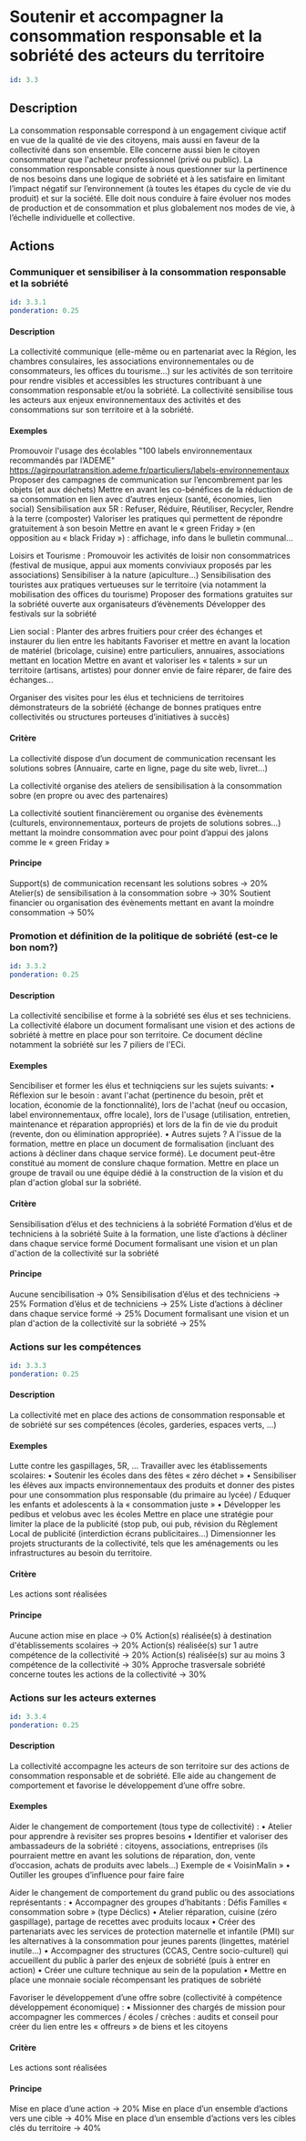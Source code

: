 # Soutenir et accompagner la consommation responsable et la sobriété des acteurs du territoire
```yaml
id: 3.3
```
## Description
La consommation responsable correspond à un engagement civique actif en vue de la qualité de vie des citoyens, mais aussi en faveur de la collectivité dans son ensemble. Elle concerne aussi bien le citoyen consommateur que l'acheteur professionnel (privé ou public).
La consommation responsable consiste à nous questionner sur la pertinence de nos besoins dans une logique de sobriété et à les satisfaire en limitant l’impact négatif sur l’environnement (à toutes les étapes du cycle de vie du produit) et sur la société. Elle doit nous conduire à faire évoluer nos modes de production et de consommation et plus globalement nos modes de vie, à l’échelle individuelle et collective.

## Actions
### Communiquer et sensibiliser à la consommation responsable et la sobriété
```yaml
id: 3.3.1
ponderation: 0.25
```
#### Description
La collectivité communique (elle-même ou en partenariat avec la Région, les chambres consulaires, les associations environnementales ou de consommateurs, les offices du tourisme…) sur les activités de son territoire pour rendre visibles et accessibles les structures contribuant à une consommation responsable et/ou la sobriété.
La collectivité sensibilise tous les acteurs aux enjeux environnementaux des activités et des consommations sur son territoire et à la sobriété.

#### Exemples
Promouvoir l'usage des écolables "100 labels environnementaux recommandés par l’ADEME"
https://agirpourlatransition.ademe.fr/particuliers/labels-environnementaux
Proposer des campagnes de communication sur l’encombrement par les objets (et aux déchets)
Mettre en avant les co-bénéfices de la réduction de sa consommation en lien avec d’autres enjeux (santé, économies, lien social)
Sensibilisation aux 5R : Refuser, Réduire, Réutiliser, Recycler, Rendre à la terre (composter)
Valoriser les pratiques qui permettent de répondre gratuitement à son besoin
Mettre en avant le « green Friday » (en opposition au « black Friday ») : affichage, info dans le bulletin communal…

Loisirs et Tourisme :
Promouvoir les activités de loisir non consommatrices (festival de musique, appui aux moments conviviaux proposés par les associations)
Sensibiliser à la nature (apiculture…)
Sensibilisation des touristes aux pratiques vertueuses sur le territoire (via notamment la mobilisation des offices du tourisme)
Proposer des formations gratuites sur la sobriété ouverte aux organisateurs d’évènements
Développer des festivals sur la sobriété

Lien social :
Planter des arbres fruitiers pour créer des échanges et instaurer du lien entre les habitants 
Favoriser et mettre en avant la location de matériel (bricolage, cuisine) entre particuliers, annuaires, associations mettant en location
Mettre en avant et valoriser les « talents » sur un territoire (artisans, artistes) pour donner envie de faire réparer, de faire des échanges… 

Organiser des visites pour les élus et techniciens de territoires démonstrateurs de la sobriété (échange de bonnes pratiques entre collectivités ou structures porteuses d’initiatives à succès)

#### Critère
La collectivité dispose d’un document de communication recensant les solutions sobres (Annuaire, carte en ligne, page du site web, livret…)

La collectivité organise des ateliers de sensibilisation à la consommation sobre (en propre ou avec des partenaires)


La collectivité soutient financièrement ou organise des évènements (culturels, environnementaux, porteurs de projets de solutions sobres…) mettant la moindre consommation avec pour point d’appui des jalons comme le « green Friday »

#### Principe
Support(s) de communication recensant les solutions sobres → 20%
Atelier(s) de sensibilisation à la consommation sobre → 30%
Soutient financier ou organisation des évènements mettant en avant la moindre consommation → 50%


### Promotion et définition de la politique de sobriété (est-ce le bon nom?)
```yaml
id: 3.3.2
ponderation: 0.25
```
#### Description
La collectivité sencibilise et forme à la sobriété ses élus et ses techniciens.
La collectivité élabore un document formalisant une vision et des actions de sobriété à mettre en place pour son territoire. Ce document décline notamment la sobriété sur les 7 piliers de l'ECi.

#### Exemples
Sencibiliser et former les élus et techniqciens sur les sujets suivants: 
• Réflexion sur le besoin : avant l'achat (pertinence du besoin, prêt et location, économie de la fonctionnalité), lors de l'achat (neuf ou occasion, label environnementaux, offre locale), lors de l'usage (utilisation, entretien, maintenance et réparation appropriés) et lors de la fin de vie du produit (revente, don ou élimination appropriée).
• Autres sujets ?
A l'issue de la formation, mettre en place un document de formalisation (incluant des actions à décliner dans chaque service formé). Le document peut-être constitué au moment de conslure chaque formation.
Mettre en place un groupe de travail ou une équipe dédié à la construction de la vision et du plan d'action global sur la sobriété.

#### Critère
Sensibilisation d’élus et des techniciens à la sobriété
Formation d’élus et de techniciens à la sobriété
Suite à la formation, une liste d’actions à décliner dans chaque service formé
Document formalisant une vision et un plan d'action de la collectivité sur la sobriété

#### Principe
Aucune sencibilisation → 0%
Sensibilisation d’élus et des techniciens → 25%
Formation d’élus et de techniciens → 25% 
Liste d’actions à décliner dans chaque service formé → 25%
Document formalisant une vision et un plan d'action de la collectivité sur la sobriété  → 25%


### Actions sur les compétences
```yaml
id: 3.3.3
ponderation: 0.25
```
#### Description
La collectivité met en place des actions de consommation responsable et de sobriété sur ses compétences (écoles, garderies, espaces verts, …)

#### Exemples
Lutte contre les gaspillages, 5R, …
Travailler avec les établissements scolaires: 
• Soutenir les écoles dans des fêtes « zéro déchet »
• Sensibiliser les élèves aux impacts environnementaux des produits et donner des pistes pour une consommation plus responsable (du primaire au lycée) / Eduquer les enfants et adolescents à la « consommation juste »
• Développer les pedibus et velobus avec les écoles
Mettre en place une stratégie pour limiter la place de la publicité (stop pub, oui pub, révision du Règlement Local de publicité (interdiction écrans publicitaires…)
Dimensionner les projets structurants de la collectivité, tels que les aménagements ou les infrastructures au besoin du territoire.

#### Critère
Les actions sont réalisées

#### Principe
Aucune action mise en place → 0%
Action(s) réalisée(s) à destination d'établissements scolaires → 20%
Action(s) réalisée(s) sur 1 autre compétence de la collectivité → 20%
Action(s) réalisée(s) sur au moins 3 compétence de la collectivité → 30%
Approche trasversale sobriété concerne toutes les actions de la collectivité → 30%


### Actions sur les acteurs externes
```yaml
id: 3.3.4
ponderation: 0.25
```
#### Description
La collectivité accompagne les acteurs de son territoire sur des actions de consommation responsable et de sobriété. Elle aide au changement de comportement et favorise le développement d’une offre sobre.

#### Exemples
Aider le changement de comportement (tous type de collectivité) :
• Atelier pour apprendre à revisiter ses propres besoins
• Identifier et valoriser des ambassadeurs de la sobriété : citoyens, associations, entreprises (ils pourraient mettre en avant les solutions de réparation, don, vente d’occasion, achats de produits avec labels…) Exemple de « VoisinMalin »
• Outiller les groupes d’influence pour faire faire 

Aider le changement de comportement du grand public ou des associations représentants :
• Accompagner des groupes d’habitants : Défis Familles « consommation sobre » (type Déclics)
• Atelier réparation, cuisine (zéro gaspillage), partage de recettes avec produits locaux
• Créer des partenariats avec les services de protection maternelle et infantile (PMI) sur les alternatives à la consommation pour jeunes parents (lingettes, matériel inutile…) 
• Accompagner des structures (CCAS, Centre socio-culturel) qui accueillent du public à parler des enjeux de sobriété (puis à entrer en action)
• Créer une culture technique au sein de la population
• Mettre en place une monnaie sociale récompensant les pratiques de sobriété

Favoriser le développement d’une offre sobre (collectivité à compétence développement économique) :
• Missionner des chargés de mission pour accompagner les commerces / écoles / crèches : audits et conseil pour créer du lien entre les « offreurs » de biens et les citoyens

#### Critère
Les actions sont réalisées

#### Principe
Mise en place d’une action → 20%
Mise en place d’un ensemble d’actions vers une cible → 40%
Mise en place d’un ensemble d’actions vers les cibles clés du territoire → 40%


